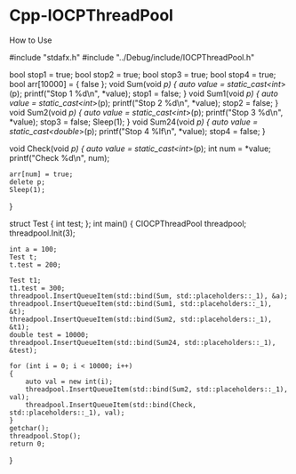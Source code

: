 # Cpp-IOCPThreadPool

How to Use

#include "stdafx.h"
#include "../Debug/include/IOCPThreadPool.h"

bool stop1 = true;
bool stop2 = true;
bool stop3 = true;
bool stop4 = true;
bool arr[10000] = { false };
void Sum(void *p)
{
	auto value = static_cast<int*>(p);
	printf("Stop 1 %d\n", *value);
	stop1 = false;
}
void Sum1(void *p)
{
	auto value = static_cast<int*>(p);
	printf("Stop 2 %d\n", *value);
	stop2 = false;
}
void Sum2(void *p)
{
	auto value = static_cast<int*>(p);
	printf("Stop 3 %d\n", *value);
	stop3 = false;
	Sleep(1);
}
void Sum24(void *p)
{
	auto value = static_cast<double*>(p);
	printf("Stop 4 %lf\n", *value);
	stop4 = false;
}

void Check(void *p)
{
	auto value = static_cast<int*>(p);
	int num = *value;
	printf("Check %d\n", num);

	arr[num] = true;
	delete p;
	Sleep(1);
}


struct Test
{
	int test;
};
int main()
{
	CIOCPThreadPool threadpool;
	threadpool.Init(3);

	int a = 100;
	Test t;
	t.test = 200;

	Test t1;
	t1.test = 300;
	threadpool.InsertQueueItem(std::bind(Sum, std::placeholders::_1), &a);
	threadpool.InsertQueueItem(std::bind(Sum1, std::placeholders::_1), &t);
	threadpool.InsertQueueItem(std::bind(Sum2, std::placeholders::_1), &t1);
	double test = 10000;
	threadpool.InsertQueueItem(std::bind(Sum24, std::placeholders::_1), &test);

	for (int i = 0; i < 10000; i++)
	{
		auto val = new int(i);
		threadpool.InsertQueueItem(std::bind(Sum2, std::placeholders::_1), val);
		threadpool.InsertQueueItem(std::bind(Check, std::placeholders::_1), val);
	}
	getchar();
	threadpool.Stop();
    return 0;
}
